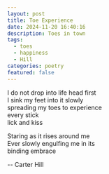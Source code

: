 ```yaml
---
layout: post
title: Toe Experience
date: 2024-11-20 16:40:16
description: Toes in town
tags:
  - toes
  - happiness
  - Hill
categories: poetry
featured: false
---
```


I do not drop into life head first <br>
I sink my feet into it slowly <br>
spreading my toes to experience <br>
every stick <br>
lick and kiss <br>

Staring as it rises around me <br>
Ever slowly engulfing me in its <br>
binding embrace

-- Carter Hill

